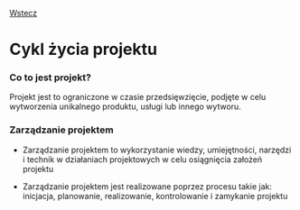 [Wstecz](../projektowanie-oprogramowania.md)

# Cykl życia projektu

### Co to jest projekt?

Projekt jest to ograniczone w czasie przedsięwzięcie, podjęte w celu wytworzenia unikalnego produktu, usługi lub innego wytworu.

### Zarządzanie projektem

-   Zarządzanie projektem to wykorzystanie wiedzy, umiejętności, narzędzi i technik w działaniach projektowych w celu osiągnięcia założeń projektu

-   Zarządzanie projektem jest realizowane poprzez procesu takie jak: inicjacja, planowanie, realizowanie, kontrolowanie i zamykanie projektu
